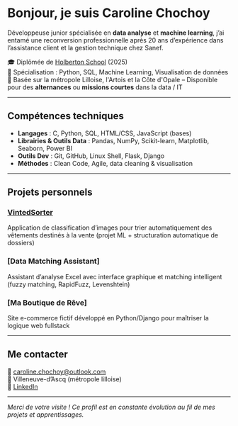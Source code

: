 # Bonjour, je suis Caroline Chochoy

Développeuse junior spécialisée en **data analyse** et **machine learning**, j’ai entamé une reconversion professionnelle après 20 ans d’expérience dans l’assistance client et la gestion technique chez Sanef.

🎓 Diplômée de [Holberton School](https://www.holbertonschool.com/) (2025)  
🧠 Spécialisation : Python, SQL, Machine Learning, Visualisation de données  
📍 Basée sur la métropole Lilloise, l'Artois et la Côte d'Opale – Disponible pour des **alternances** ou **missions courtes** dans la data / IT

---

##  Compétences techniques

- **Langages** : C, Python, SQL, HTML/CSS, JavaScript (bases)
- **Librairies & Outils Data** : Pandas, NumPy, Scikit-learn, Matplotlib, Seaborn, Power BI
- **Outils Dev** : Git, GitHub, Linux Shell, Flask, Django
- **Méthodes** : Clean Code, Agile, data cleaning & visualisation

---

##  Projets personnels

### [VintedSorter](https://github.com/CaroChoch/VintedSorter)
Application de classification d’images pour trier automatiquement des vêtements destinés à la vente (projet ML + structuration automatique de dossiers)

### [Data Matching Assistant]
Assistant d’analyse Excel avec interface graphique et matching intelligent (fuzzy matching, RapidFuzz, Levenshtein)

### [Ma Boutique de Rêve]
Site e-commerce fictif développé en Python/Django pour maîtriser la logique web fullstack

---

## Me contacter

📧 caroline.chochoy@outlook.com  
📍 Villeneuve-d’Ascq (métropole lilloise)  
🔗 [LinkedIn](https://www.linkedin.com/in/caroline-chochoy62/)  

---

*Merci de votre visite ! Ce profil est en constante évolution au fil de mes projets et apprentissages.*
